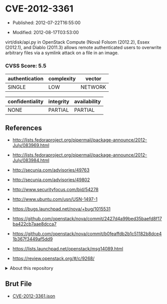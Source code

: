 # CVE-2012-3361

- Published: 2012-07-22T16:55:00

- Modified: 2012-08-17T03:53:00

virt/disk/api.py in OpenStack Compute (Nova) Folsom (2012.2), Essex (2012.1), and Diablo (2011.3) allows remote authenticated users to overwrite arbitrary files via a symlink attack on a file in an image.

### CVSS Score: **5.5**

| authentication | complexity | vector |
| --- | --- | --- |
| SINGLE | LOW | NETWORK |

| confidentiality | integrity | availability |
| --- | --- | --- |
| NONE | PARTIAL | PARTIAL |

## References

* http://lists.fedoraproject.org/pipermail/package-announce/2012-July/083969.html

* http://lists.fedoraproject.org/pipermail/package-announce/2012-July/083984.html

* http://secunia.com/advisories/49763

* http://secunia.com/advisories/49802

* http://www.securityfocus.com/bid/54278

* http://www.ubuntu.com/usn/USN-1497-1

* https://bugs.launchpad.net/nova/+bug/1015531

* https://github.com/openstack/nova/commit/2427d4a99bed35baefd8f17ba422cb7aae8dcca7

* https://github.com/openstack/nova/commit/b0feaffdb2b1c51182b8dce41b367f3449af5dd9

* https://lists.launchpad.net/openstack/msg14089.html

* https://review.openstack.org/#/c/9268/

<details>
<summary>About this repository</summary> 

  This repository is part of the project [Live Hack CVE](https://github.com/Live-Hack-CVE). Main website can be found [www.live-hack.org](https://www.live-hack.org) 
  
  Made by [Sn0wAlice](https://github.com/Sn0wAlice) for the people that care about security and need to have a feed of the latest CVEs. Hope you enjoy it, don't forget to star the repo and follow me on [Twitter](https://twitter.com/Sn0wAlice) and [Github](https://github.com/Sn0wAlice). And that is my [personnal website](https://www.alice-snow.me/)

  - [Home Page](https://github.com/Live-Hack-CVE)
  - [Framework](https://github.com/Live-Hack-CVE/cve-framework)
  - [CVE database](https://github.com/Live-Hack-CVE/full_database)
  - [Changelog](https://github.com/Live-Hack-CVE/Changelog)
</details>

## Brut File

* [CVE-2012-3361.json](https://raw.githubusercontent.com/Live-Hack-CVE/full_database/main/cves/2012/CVE-2012-3361.json)

